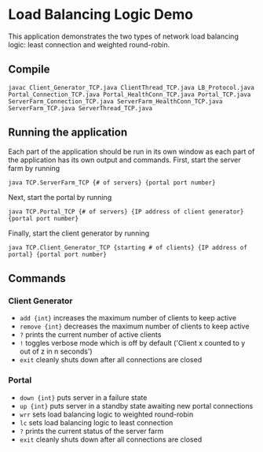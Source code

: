 # Load Balancing Logic Demo

This application demonstrates the two types of network load balancing logic: least connection and weighted round-robin.


## Compile

`javac Client_Generator_TCP.java ClientThread_TCP.java LB_Protocol.java Portal_Connection_TCP.java Portal_HealthConn_TCP.java Portal_TCP.java ServerFarm_Connection_TCP.java ServerFarm_HealthConn_TCP.java ServerFarm_TCP.java ServerThread_TCP.java`

## Running the application

Each part of the application should be run in its own window as each part of the
application has its own output and commands. First, start the server farm by running

`java TCP.ServerFarm_TCP {# of servers} {portal port number}`

Next, start the portal by running

`java TCP.Portal_TCP {# of servers} {IP address of client generator} {portal port number}`

Finally, start the client generator by running

`java TCP.Client_Generator_TCP {starting # of clients} {IP address of portal} {portal port number}`

## Commands

### Client Generator
- `add {int}` increases the maximum number of clients to keep active
- `remove {int}` decreases the maximum number of clients to keep active
- `?` prints the current number of active clients
- `!` toggles verbose mode which is off by default ('Client x counted to y out of z in n seconds')
- `exit` cleanly shuts down after all connections are closed

### Portal
- `down {int}` puts server in a failure state
- `up {int}` puts server in a standby state awaiting new portal connections
- `wrr` sets load balancing logic to weighted round-robin
- `lc` sets load balancing logic to least connection
- `?` prints the current status of the server farm
- `exit` cleanly shuts down after all connections are closed